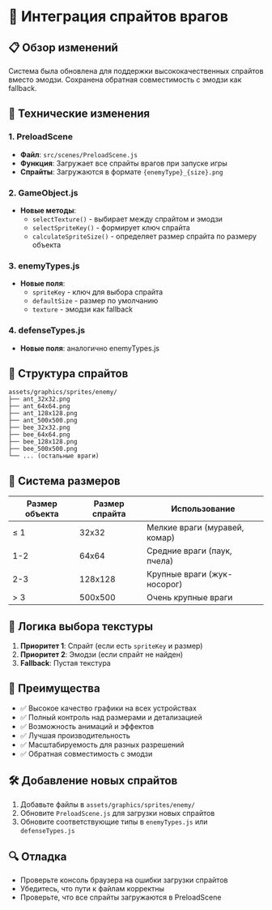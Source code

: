 # 🎨 Интеграция спрайтов врагов

## 📋 Обзор изменений

Система была обновлена для поддержки высококачественных спрайтов вместо эмодзи. Сохранена обратная совместимость с эмодзи как fallback.

## 🔧 Технические изменения

### 1. PreloadScene
- **Файл**: `src/scenes/PreloadScene.js`
- **Функция**: Загружает все спрайты врагов при запуске игры
- **Спрайты**: Загружаются в формате `{enemyType}_{size}.png`

### 2. GameObject.js
- **Новые методы**:
  - `selectTexture()` - выбирает между спрайтом и эмодзи
  - `selectSpriteKey()` - формирует ключ спрайта
  - `calculateSpriteSize()` - определяет размер спрайта по размеру объекта

### 3. enemyTypes.js
- **Новые поля**:
  - `spriteKey` - ключ для выбора спрайта
  - `defaultSize` - размер по умолчанию
  - `texture` - эмодзи как fallback

### 4. defenseTypes.js
- **Новые поля**: аналогично enemyTypes.js

## 📁 Структура спрайтов

```
assets/graphics/sprites/enemy/
├── ant_32x32.png
├── ant_64x64.png
├── ant_128x128.png
├── ant_500x500.png
├── bee_32x32.png
├── bee_64x64.png
├── bee_128x128.png
├── bee_500x500.png
└── ... (остальные враги)
```

## 🎯 Система размеров

| Размер объекта | Размер спрайта | Использование |
|----------------|----------------|---------------|
| ≤ 1            | 32x32         | Мелкие враги (муравей, комар) |
| 1-2            | 64x64         | Средние враги (паук, пчела) |
| 2-3            | 128x128       | Крупные враги (жук-носорог) |
| > 3            | 500x500       | Очень крупные враги |

## 🔄 Логика выбора текстуры

1. **Приоритет 1**: Спрайт (если есть `spriteKey` и размер)
2. **Приоритет 2**: Эмодзи (если спрайт не найден)
3. **Fallback**: Пустая текстура

## 🚀 Преимущества

- ✅ Высокое качество графики на всех устройствах
- ✅ Полный контроль над размерами и детализацией
- ✅ Возможность анимаций и эффектов
- ✅ Лучшая производительность
- ✅ Масштабируемость для разных разрешений
- ✅ Обратная совместимость с эмодзи

## 🛠️ Добавление новых спрайтов

1. Добавьте файлы в `assets/graphics/sprites/enemy/`
2. Обновите `PreloadScene.js` для загрузки новых спрайтов
3. Обновите соответствующие типы в `enemyTypes.js` или `defenseTypes.js`

## 🔍 Отладка

- Проверьте консоль браузера на ошибки загрузки спрайтов
- Убедитесь, что пути к файлам корректны
- Проверьте, что все спрайты загружаются в PreloadScene

